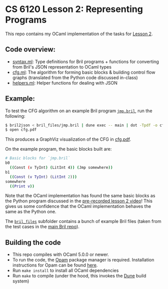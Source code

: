 # CS 6120 Lesson 2: Representing Programs 

This repo contains my OCaml implementation of the tasks for [Lesson 2](https://www.cs.cornell.edu/courses/cs6120/2025sp/lesson/2//#tasks).

## Code overview:
- [syntax.ml](./lib/syntax.ml): Type definitions for Bril programs + functions for converting from Bril's JSON representation to OCaml types
- [cfg.ml](./lib/cfg.ml): The algorithm for forming basic blocks & building control flow graphs 
  (translated from the Python code discussed in-class)
- [helpers.ml](./lib/helpers.ml): Helper functions for dealing with JSON 

## Example:
To test the CFG algorithm on an example Bril program [`jmp.bril`](./bril_files/jmp.bril), run the following:
```bash 
$ bril2json < bril_files/jmp.bril | dune exec -- main | dot -Tpdf -o cfg.pdf
$ open cfg.pdf
```
This produces a GraphViz visualization of the CFG in [cfg.pdf](./cfg.pdf).

On the example program, the basic blocks built are: 
```bash
# Basic blocks for `jmp.bril`
b0
  ((Const (v TyInt) (LitInt 4)) (Jmp somewhere))
b1
  ((Const (v TyInt) (LitInt 2)))
somewhere
  ((Print v))
```
Note that the OCaml implementation has found the same basic blocks as the Python program discussed in the [pre-recorded lesson 2 video](https://www.cs.cornell.edu/courses/cs6120/2025sp/lesson/2//#tasks)! This gives us some confidence that the OCaml implementation behaves the same as the Python one.


The [`bril_files`](./bril_files/) subfolder contains a bunch of example Bril files (taken from the test cases in the [main Bril repo](https://github.com/sampsyo/bril)).

## Building the code
- This repo compiles with OCaml 5.0.0 or newer.
- To run the code, the [Opam](https://opam.ocaml.org) package manager is required. Installation instructions for Opam can be found [here](https://opam.ocaml.org/doc/Install.html).
- Run `make install` to install all OCaml dependencies
- Run `make` to compile (under the hood, this invokes the [Dune](https://dune.build/install) build system)
